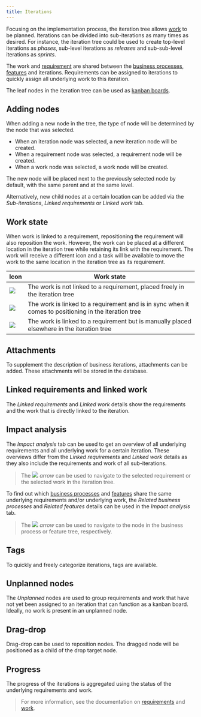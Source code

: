 ```yaml
---
title: Iterations
---
```


Focusing on the implementation process, the iteration tree allows [work](work) to be planned. Iterations can be divided into sub-iterations as many times as desired. For instance, the iteration tree could be used to create top-level iterations as *phases*, sub-level iterations as *releases* and sub-sub-level iterations as *sprints*.

The work and [requirement](requirements) are shared between the [business processes](business_processes), [features](features) and iterations. Requirements can be assigned to iterations to quickly assign all underlying work to this iteration.

The leaf nodes in the iteration tree can be used as [kanban boards](kanban_board).

## Adding nodes

When adding a new node in the tree, the type of node will be determined by the node that was selected. 
- When an iteration node was selected, a new iteration node will be created. 
- When a requirement node was selected, a requirement node will be created.
- When a work node was selected, a work node will be created.

The new node will be placed next to the previously selected node by default, with the same parent and at the same level.

Alternatively, new child nodes at a certain location can be added via the *Sub-iterations*, *Linked requirements* or *Linked work* tab.

## Work state

When work is linked to a requirement, repositioning the requirement will also reposition the work. However, the work can be placed at a different location in the iteration tree while retaining its link with the requirement. The work will receive a different icon and a task will be available to move the work to the same location in the iteration tree as its requirement.

| Icon | Work state |
| ---- | ---------- |
| ![](assets/sf/icons8-briefcase_blue.svg)| The work is not linked to a requirement, placed freely in the iteration tree |
| ![](assets/sf/icons8-briefcase-blue-linked-orange.svg) | The work is linked to a requirement and is in sync when it comes to positioning in the iteration tree |
| ![](assets/sf/icons8-briefcase-blue-warn-orange.svg) | The work is linked to a requirement but is manually placed elsewhere in the iteration tree |

## Attachments

To supplement the description of business iterations, attachments can be added. These attachments will be stored in the database.

## Linked requirements and linked work

The *Linked requirements* and *Linked work* details show the requirements and the work that is directly linked to the iteration.

## Impact analysis

The *Impact analysis* tab can be used to get an overview of all underlying requirements and all underlying work for a certain iteration. These overviews differ from the *Linked requirements* and *Linked work* details as they also include the requirements and work of all sub-iterations.

> The ![](assets/sf/icons8-right.svg) *arrow* can be used to navigate to the selected requirement or the selected work in the iteration tree.

To find out which [business processes](business_processes) and [features](features) share the same underlying requirements and/or underlying work, the *Related business processes* and *Related features* details can be used in the *Impact analysis* tab.

> The ![](assets/sf/icons8-right.svg) *arrow* can be used to navigate to the node in the business process or feature tree, respectively.

## Tags

To quickly and freely categorize iterations, tags are available.

## Unplanned nodes

The *Unplanned* nodes are used to group requirements and work that have not yet been assigned to an iteration that can function as a kanban board. Ideally, no work is present in an unplanned node.

## Drag-drop

Drag-drop can be used to reposition nodes. The dragged node will be positioned as a child of the drop target node.

## Progress

The progress of the iterations is aggregated using the status of the underlying requirements and work. 

> For more information, see the documentation on [requirements](requirements) and [work](work).